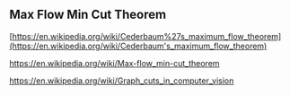 



## Max Flow Min Cut Theorem

[https://en.wikipedia.org/wiki/Cederbaum%27s_maximum_flow_theorem](https://en.wikipedia.org/wiki/Cederbaum's_maximum_flow_theorem) 

https://en.wikipedia.org/wiki/Max-flow_min-cut_theorem

https://en.wikipedia.org/wiki/Graph_cuts_in_computer_vision